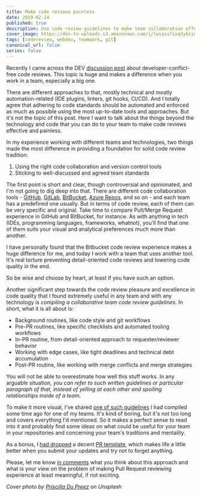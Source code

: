 ```yaml
---
title: Make code reviews painless
date: 2019-02-14
published: true
description: Use code review guidelines to make team collaboration effective and nice
cover_image: https://dev-to-uploads.s3.amazonaws.com/i/lwiasifixq3y6zinra9r.jpg
tags: [codereview, webdev, teamwork, git]
canonical_url: false
series: false
---
```


Recently I came across the DEV [discussion post](https://dev.to/devcamilla/how-to-make-code-reviews-developer-conflict-free-18ag) about developer-conflict-free code reviews. This topic is huge and makes a difference when you work in a team, especially a big one.

There are different approaches to that, mostly technical and mostly automation-related (IDE plugins, linters, git hooks, CI/CD). And I totally agree that adhering to code standards should be automated and enforced as much as possible using the most up-to-date tools and approaches. But it's not the topic of this post. Here I want to talk about the things beyond the technology and code that you can do to your team to make code reviews effective and painless.

In my experience working with different teams and technologies, two things made the most difference in providing a foundation for solid code review tradition:

1. Using the right code collaboration and version control tools 
2. Sticking to well-discussed and agreed team standards

The first point is short and clear, though controversial and opinionated, and I'm not going to dig deep into that. There are different code collaboration tools - [GitHub](https://github.com), [GitLab](https://about.gitlab.com), [BitBucket](https://bitbucket.org), [Azure Repos](https://azure.microsoft.com/en-us/services/devops/repos/), and so on - and each team has a predefined one usually. But in terms of code review, each of them can be very specific and original. Take time to compare Pull/Merge Request experience in GitHub and BitBucket, for instance. As with anything in tech (IDEs, programming languages, frameworks, whatnot), you'll find that one of them suits your visual and analytical preferences much more than another.

I have personally found that the Bitbucket code review experience makes a huge difference for me, and today I work with a team that uses another tool. It's real torture preventing detail-oriented code reviews and lowering code quality in the end.

So be wise and choose by heart, at least if you have such an option.

Another significant step towards the code review pleasure and excellence in code quality that I found extremely useful in any team and with any technology is *compiling a collaborative team code review guidelines*. In short, what it is all about is:

* Background routines, like code style and git workflows
* Pre-PR routines, like specific checklists and automated tooling workflows
* In-PR routine, from detail-oriented approach to requester/reviewer behavior
* Working with edge cases, like tight deadlines and technical debt accumulation
* Post-PR routine, like working with merge conflicts and merge strategies

You will not be able to overestimate how well this stuff works. In any arguable situation, _you can refer to such written guidelines or particular paragraph of that, instead of yelling at each other and spoiling relationships inside of a team_.

To make it more visual, I've shared [one of such guidelines](https://github.com/fyodorio/code-review-guidelines/blob/master/code_review_guidelines.md) I had compiled some time ago for one of my teams. It's kind of boring, but it's not too long and covers everything I'd mentioned. So it makes a perfect sense to read into it and probably find some ideas on what could be useful for your team in your repositories and concerning your team's traditions and mentality.

As a bonus, I [had dropped](https://github.com/fyodorio/code-review-guidelines/blob/master/pull_request_template.md) a decent [PR template](https://help.github.com/en/github/building-a-strong-community/creating-a-pull-request-template-for-your-repository), which makes life a little better when you submit your updates and try not to forget anything.

Please, let me know [in comments](https://dev.to/fyodorio/make-code-reviews-painless-29j3) what you think about this approach and what is your view on the problem of making Pull Request reviewing experience at least meaningful, if not exciting.

_Cover photo by [Priscilla Du Preez](https://unsplash.com/@priscilladupreez) on Unsplash_
